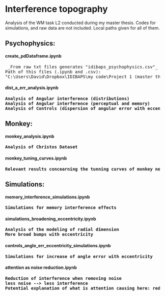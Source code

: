 # Interference topography

Analysis of the WM task L2 conducted during my master thesis.
Codes for simulations, and raw data are not included. Local paths given for all of them.

## Psychophysics:

#### create_pdDataframe.ipynb
<pre> _From raw txt files generates "idibaps_psychophysics.csv"_
Path of this files (.ipynb and .csv):
"C:\Users\David\Dropbox\IDIBAPS\my code\Project 1 (master thesis)"_</pre>

<b>
  
#### dist_a_err_analysis.ipynb
<pre>Analysis of Angular interference (distributions)
Analysis of Angular interference (perceptual and memory)
Analysis of Controls (dispersion of angular error with eccentricity)</pre>

<b>
<b>



## Monkey:

#### monkey_analysis.ipynb
<pre>Analysis of Christos Dataset</pre>

<b>

#### monkey_tuning_curves.ipynb
<pre>Relevant results concearning the tunning curves of monkey neural data</pre>


<b>


## Simulations:

#### memory_interference_simulations.ipynb
<pre>Simulations for memory interference effects</pre>

<b>
 
#### simulations_broadening_eccentricity.ipynb
<pre>Analysis of the modeling of radial dimension
More broad bumps with eccentricity</pre>

<b>
  
#### controls_angle_err_eccentricity_simulations.ipynb
<pre>Simulations for increase of angle error with eccentricity</pre>

<b>
 
#### attention as noise reduction.ipynb
<pre>Reduction of interference when removing noise
less noise --> less interference
Potential explanation of what is attention causing here: reduction of noise.</pre>



